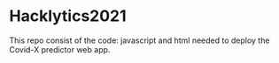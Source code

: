 # Hacklytics2021
This repo consist of the code: javascript and html needed to deploy the Covid-X predictor web app.

